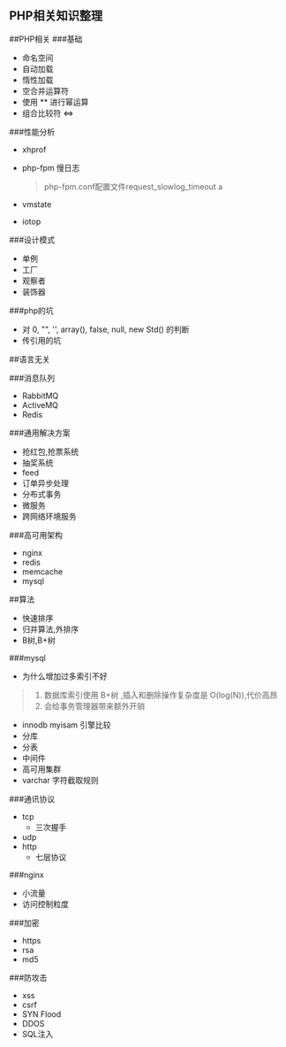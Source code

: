 PHP相关知识整理
---

##PHP相关
###基础
- 命名空间
- 自动加载
- 惰性加载
- 空合并运算符
- 使用 ** 进行幂运算
- 组合比较符 <=>

###性能分析
- xhprof
- php-fpm 慢日志
    > php-fpm.conf配置文件request_slowlog_timeout
    a
    
- vmstate
- iotop

###设计模式
- 单例
- 工厂
- 观察者
- 装饰器

###php的坑
- 对 0, "", '', array(), false, null, new Std() 的判断
- 传引用的坑

##语言无关

###消息队列
- RabbitMQ
- ActiveMQ
- Redis

###通用解决方案
- 抢红包,抢票系统
- 抽奖系统
- feed
- 订单异步处理
- 分布式事务
- 微服务
- 跨网络环境服务

###高可用架构
- nginx
- redis
- memcache
- mysql

##算法
- 快速排序
- 归并算法,外排序
- B树,B+树

###mysql
- 为什么增加过多索引不好
> 1. 数据库索引使用 B+树 ,插入和删除操作复杂度是 O(log(N)),代价高昂
> 2. 会给事务管理器带来额外开销
- innodb myisam 引擎比较
- 分库
- 分表
- 中间件
- 高可用集群
- varchar 字符截取规则

###通讯协议
- tcp
    - 三次握手
- udp
- http
    - 七层协议

###nginx
- 小流量
- 访问控制粒度

###加密
- https
- rsa
- md5

###防攻击
- xss
- csrf
- SYN Flood
- DDOS
- SQL注入
